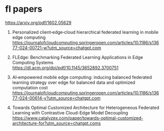# fl papers
https://arxiv.org/pdf/1602.05629

1. Personalized client‑edge‑cloud hierarchical federated learning in mobile edge computing
https://journalofcloudcomputing.springeropen.com/articles/10.1186/s13677-024-00721-w?utm_source=chatgpt.com

2. FLEdge: Benchmarking Federated Learning Applications in Edge Computing Systems
https://dl.acm.org/doi/pdf/10.1145/3652892.3700751

3. AI‑empowered mobile edge computing: inducing balanced federated learning strategy over edge for balanced data and optimized computation cost
https://journalofcloudcomputing.springeropen.com/articles/10.1186/s13677-024-00614-y?utm_source=chatgpt.com

4. Towards Optimal Customized Architecture for Heterogeneous Federated Learning with Contrastive Cloud-Edge Model Decoupling
https://www.catalyzex.com/paper/towards-optimal-customized-architecture-for?utm_source=chatgpt.coms